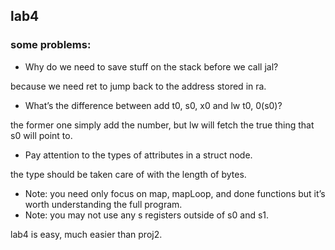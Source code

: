 ## lab4
### some problems:
- Why do we need to save stuff on the stack before we call jal?

because we need ret to jump back to the address stored in ra.

- What’s the difference between add t0, s0, x0 and lw t0, 0(s0)?

the former one simply add the number, but lw will fetch the true thing that s0 will point to.

- Pay attention to the types of attributes in a struct node.

the type should be taken care of with the length of bytes.

- Note: you need only focus on map, mapLoop, and done functions but it’s worth understanding the full program.
- Note: you may not use any s registers outside of s0 and s1.

lab4 is easy, much easier than proj2.
